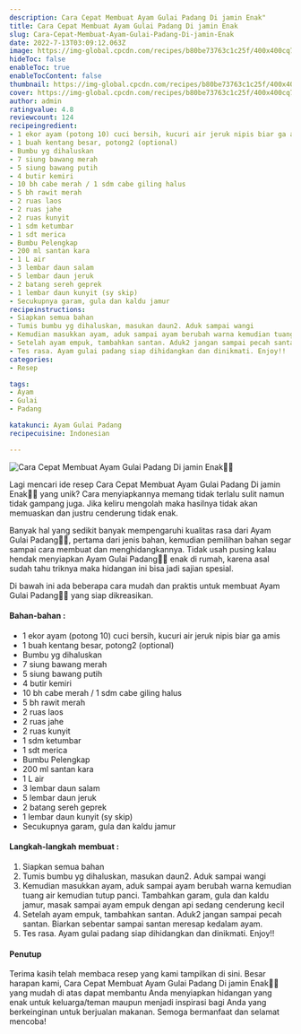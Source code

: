 ```yaml
---
description: Cara Cepat Membuat Ayam Gulai Padang Di jamin Enak"
title: Cara Cepat Membuat Ayam Gulai Padang Di jamin Enak
slug: Cara-Cepat-Membuat-Ayam-Gulai-Padang-Di-jamin-Enak
date: 2022-7-13T03:09:12.063Z
image: https://img-global.cpcdn.com/recipes/b80be73763c1c25f/400x400cq70/photo.jpg
hideToc: false
enableToc: true
enableTocContent: false
thumbnail: https://img-global.cpcdn.com/recipes/b80be73763c1c25f/400x400cq70/photo.jpg
cover: https://img-global.cpcdn.com/recipes/b80be73763c1c25f/400x400cq70/photo.jpg
author: admin
ratingvalue: 4.8
reviewcount: 124
recipeingredient:
- 1 ekor ayam (potong 10) cuci bersih, kucuri air jeruk nipis biar ga amis
- 1 buah kentang besar, potong2 (optional)
- Bumbu yg dihaluskan
- 7 siung bawang merah
- 5 siung bawang putih
- 4 butir kemiri
- 10 bh cabe merah / 1 sdm cabe giling halus
- 5 bh rawit merah
- 2 ruas laos
- 2 ruas jahe
- 2 ruas kunyit
- 1 sdm ketumbar
- 1 sdt merica
- Bumbu Pelengkap
- 200 ml santan kara
- 1 L air
- 3 lembar daun salam
- 5 lembar daun jeruk
- 2 batang sereh geprek
- 1 lembar daun kunyit (sy skip)
- Secukupnya garam, gula dan kaldu jamur
recipeinstructions:
- Siapkan semua bahan
- Tumis bumbu yg dihaluskan, masukan daun2. Aduk sampai wangi
- Kemudian masukkan ayam, aduk sampai ayam berubah warna kemudian tuang air kemudian tutup panci. Tambahkan garam, gula dan kaldu jamur, masak sampai ayam empuk dengan api sedang cenderung kecil
- Setelah ayam empuk, tambahkan santan. Aduk2 jangan sampai pecah santan. Biarkan sebentar sampai santan meresap kedalam ayam.
- Tes rasa. Ayam gulai padang siap dihidangkan dan dinikmati. Enjoy!!
categories:
- Resep

tags:
- Ayam
- Gulai
- Padang

katakunci: Ayam Gulai Padang
recipecuisine: Indonesian

---
```


![Cara Cepat Membuat Ayam Gulai Padang Di jamin Enak👩‍🍳](https://img-global.cpcdn.com/recipes/b80be73763c1c25f/400x400cq70/photo.jpg)

Lagi mencari ide resep Cara Cepat Membuat Ayam Gulai Padang Di jamin Enak👩‍🍳 yang unik? Cara menyiapkannya memang tidak terlalu sulit namun tidak gampang juga. Jika keliru mengolah maka hasilnya tidak akan memuaskan dan justru cenderung tidak enak.

Banyak hal yang sedikit banyak mempengaruhi kualitas rasa dari Ayam Gulai Padang👩‍🍳, pertama dari jenis bahan, kemudian pemilihan bahan segar sampai cara membuat dan menghidangkannya. Tidak usah pusing kalau hendak menyiapkan Ayam Gulai Padang👩‍🍳 enak di rumah, karena asal sudah tahu triknya maka hidangan ini bisa jadi sajian spesial.

Di bawah ini ada beberapa cara mudah dan praktis untuk membuat Ayam Gulai Padang👩‍🍳 yang siap dikreasikan.

<!--inarticleads1-->

#### Bahan-bahan :

- 1 ekor ayam (potong 10) cuci bersih, kucuri air jeruk nipis biar ga amis
- 1 buah kentang besar, potong2 (optional)
- Bumbu yg dihaluskan
- 7 siung bawang merah
- 5 siung bawang putih
- 4 butir kemiri
- 10 bh cabe merah / 1 sdm cabe giling halus
- 5 bh rawit merah
- 2 ruas laos
- 2 ruas jahe
- 2 ruas kunyit
- 1 sdm ketumbar
- 1 sdt merica
- Bumbu Pelengkap
- 200 ml santan kara
- 1 L air
- 3 lembar daun salam
- 5 lembar daun jeruk
- 2 batang sereh geprek
- 1 lembar daun kunyit (sy skip)
- Secukupnya garam, gula dan kaldu jamur

<!--inarticleads2-->

#### Langkah-langkah membuat :

1. Siapkan semua bahan
1. Tumis bumbu yg dihaluskan, masukan daun2. Aduk sampai wangi
1. Kemudian masukkan ayam, aduk sampai ayam berubah warna kemudian tuang air kemudian tutup panci. Tambahkan garam, gula dan kaldu jamur, masak sampai ayam empuk dengan api sedang cenderung kecil
1. Setelah ayam empuk, tambahkan santan. Aduk2 jangan sampai pecah santan. Biarkan sebentar sampai santan meresap kedalam ayam.
1. Tes rasa. Ayam gulai padang siap dihidangkan dan dinikmati. Enjoy!!

#### Penutup

Terima kasih telah membaca resep yang kami tampilkan di sini. Besar harapan kami, Cara Cepat Membuat Ayam Gulai Padang Di jamin Enak👩‍🍳 yang mudah di atas dapat membantu Anda menyiapkan hidangan yang enak untuk keluarga/teman maupun menjadi inspirasi bagi Anda yang berkeinginan untuk berjualan makanan. Semoga bermanfaat dan selamat mencoba!